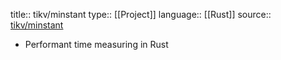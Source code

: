 title:: tikv/minstant
type:: [[Project]]
language:: [[Rust]]
source:: [tikv/minstant](https://github.com/tikv/minstant)

- Performant time measuring in Rust